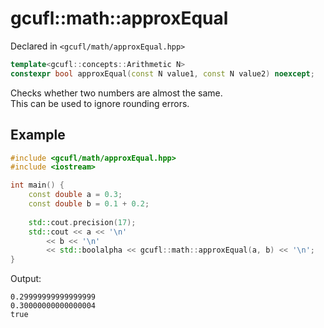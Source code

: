 # gcufl::math::approxEqual
Declared in `<gcufl/math/approxEqual.hpp>`
```cpp
template<gcufl::concepts::Arithmetic N>
constexpr bool approxEqual(const N value1, const N value2) noexcept;
```
Checks whether two numbers are almost the same.
<br/>
This can be used to ignore rounding errors.
## Example
```cpp
#include <gcufl/math/approxEqual.hpp>
#include <iostream>

int main() {
	const double a = 0.3;
	const double b = 0.1 + 0.2;
	
	std::cout.precision(17);
	std::cout << a << '\n'
		<< b << '\n'
		<< std::boolalpha << gcufl::math::approxEqual(a, b) << '\n';
}
```
Output:
```
0.29999999999999999
0.30000000000000004
true
```
